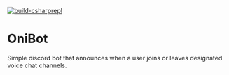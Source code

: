 [![build-csharprepl](https://github.com/Cisien/OniBot/actions/workflows/build-container.yml/badge.svg)](https://github.com/Cisien/OniBot/actions/workflows/build-container.yml)

# OniBot
Simple discord bot that announces when a user joins or leaves designated voice chat channels.

